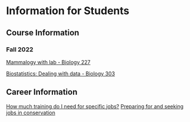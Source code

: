 # Information for Students

## Course Information

### Fall 2022

[Mammalogy with lab - Biology 227](/Fall2022/Mammalogy.md)

[Biostatistics: Dealing with data - Biology 303](/Fall2022/Biostats.md)

## Career Information

[How much training do I need for specific jobs?](/how-much-school.md)
[Preparing for and seeking jobs in conservation](/finding-jobs.md)
